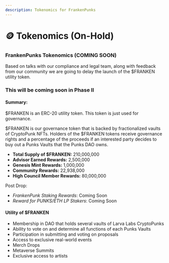```yaml
---
description: Tokenomics for FrankenPunks
---
```


# 🪙 Tokenomics (On-Hold)

### FrankenPunks Tokenomics (COMING SOON)&#x20;

Based on talks with our compliance and legal team, along with feedback from our community we are going to delay the launch of the $FRANKEN utility token.&#x20;

### This will be coming soon in Phase II



#### Summary:

$FRANKEN is an ERC-20 utility token. This token is just used for governance.

$FRANKEN is our governance token that is backed by fractionalized vaults of CryptoPunk NFTs. Holders of the $FRANKEN tokens receive governance rights and a percentage of the proceeds if an interested party decides to buy out a Punks Vaults that the Punks DAO owns.

* **Total Supply of $FRANKEN:** 210,000,000&#x20;
* **Advisor Earned Rewards:** 2,500,000
* **Genesis Mint Rewards:** 1,000,000
* **Community Rewards:** 22,938,000
* **High Council Member Rewards:** 80,000,000

Post Drop:

* _FrankenPunk Staking Rewards_: Coming Soon
* _Reward for PUNKS/ETH LP Stakers_: Coming Soon

#### Utility of $FRANKEN

* Membership in DAO that holds several vaults of Larva Labs CryptoPunks
* Ability to vote on and determine all functions of each Punks Vaults
* Participation in submitting and voting on proposals
* Access to exclusive real-world events
* Merch Drops
* Metaverse Summits
* Exclusive access to artists

####
